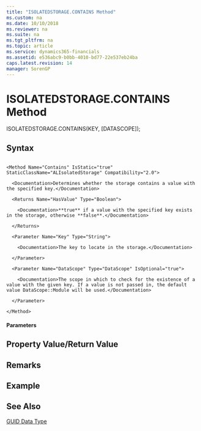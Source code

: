 ```yaml
---
title: "ISOLATEDSTORAGE.CONTAINS Method"
ms.custom: na
ms.date: 10/10/2018
ms.reviewer: na
ms.suite: na
ms.tgt_pltfrm: na
ms.topic: article
ms.service: dynamics365-financials
ms.assetid: e536abc9-b0bb-4010-bd77-22e537eb24ba
caps.latest.revision: 14
manager: SorenGP
---
```



# ISOLATEDSTORAGE.CONTAINS Method

ISOLATEDSTORAGE.CONTAINS(KEY, [DATASCOPE]);

## Syntax  

```  

<Method Name="Contains" IsStatic="true" StaticClassName="ALIsolatedStorage" Compatibility="2.0">

  <Documentation>Determines whether the storage contains a value with the specified key.</Documentation>

  <Returns Name="HasValue" Type="Boolean">

    <Documentation>**true** if a value with the specified key exists in the storage, otherwise **false**.</Documentation>

  </Returns>

  <Parameter Name="Key" Type="String">

    <Documentation>The key to locate in the storage.</Documentation>

  </Parameter>

  <Parameter Name="DataScope" Type="DataScope" IsOptional="true">

    <Documentation>The scope in which to check for the existence of a value with the given key. If a value is not passed in, the default value DataScope::Module will be used.</Documentation>

  </Parameter>

</Method>
```  

#### Parameters

## Property Value/Return Value

## Remarks

## Example

## See Also  
 [GUID Data Type](../datatypes/devenv-GUID-Data-Type.md)
